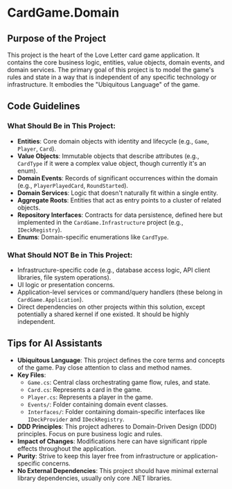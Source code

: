 # CardGame.Domain

## Purpose of the Project

This project is the heart of the Love Letter card game application. It contains the core business logic, entities, value objects, domain events, and domain services. The primary goal of this project is to model the game's rules and state in a way that is independent of any specific technology or infrastructure. It embodies the "Ubiquitous Language" of the game.

## Code Guidelines

### What Should Be in This Project:
*   **Entities**: Core domain objects with identity and lifecycle (e.g., `Game`, `Player`, `Card`).
*   **Value Objects**: Immutable objects that describe attributes (e.g., `CardType` if it were a complex value object, though currently it's an enum).
*   **Domain Events**: Records of significant occurrences within the domain (e.g., `PlayerPlayedCard`, `RoundStarted`).
*   **Domain Services**: Logic that doesn't naturally fit within a single entity.
*   **Aggregate Roots**: Entities that act as entry points to a cluster of related objects.
*   **Repository Interfaces**: Contracts for data persistence, defined here but implemented in the `CardGame.Infrastructure` project (e.g., `IDeckRegistry`).
*   **Enums**: Domain-specific enumerations like `CardType`.

### What Should NOT Be in This Project:
*   Infrastructure-specific code (e.g., database access logic, API client libraries, file system operations).
*   UI logic or presentation concerns.
*   Application-level services or command/query handlers (these belong in `CardGame.Application`).
*   Direct dependencies on other projects within this solution, except potentially a shared kernel if one existed. It should be highly independent.

## Tips for AI Assistants

*   **Ubiquitous Language**: This project defines the core terms and concepts of the game. Pay close attention to class and method names.
*   **Key Files**:
    *   `Game.cs`: Central class orchestrating game flow, rules, and state.
    *   `Card.cs`: Represents a card in the game.
    *   `Player.cs`: Represents a player in the game.
    *   `Events/`: Folder containing domain event classes.
    *   `Interfaces/`: Folder containing domain-specific interfaces like `IDeckProvider` and `IDeckRegistry`.
*   **DDD Principles**: This project adheres to Domain-Driven Design (DDD) principles. Focus on pure business logic and rules.
*   **Impact of Changes**: Modifications here can have significant ripple effects throughout the application.
*   **Purity**: Strive to keep this layer free from infrastructure or application-specific concerns.
*   **No External Dependencies**: This project should have minimal external library dependencies, usually only core .NET libraries.
